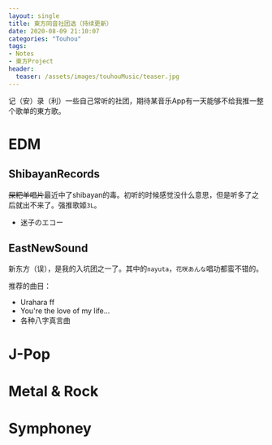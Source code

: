 ```yaml
---
layout: single
title: 東方同音社团选（持续更新）
date: 2020-08-09 21:10:07
categories: "Touhou"
tags:
- Notes
- 東方Project
header:
  teaser: /assets/images/touhouMusic/teaser.jpg
---
```


记（安）录（利）一些自己常听的社团，期待某音乐App有一天能够不给我推一整个歌单的東方歌。

# EDM

## ShibayanRecords

~~屎粑羊唱片~~最近中了shibayan的毒。初听的时候感觉没什么意思，但是听多了之后就出不来了。强推歌姬`3L`。

- 迷子のエコー

## EastNewSound

新东方（误），是我的入坑团之一了。其中的`nayuta`，`花咲あんな`唱功都蛮不错的。


推荐的曲目：  
- Urahara ff
- You're the love of my life... 
- 各种八字真言曲

# J-Pop

# Metal & Rock

# Symphoney

